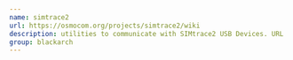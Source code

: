 ```yaml
---
name: simtrace2
url: https://osmocom.org/projects/simtrace2/wiki
description: utilities to communicate with SIMtrace2 USB Devices. URL : https://osmocom.org/projects/simtrace2/wiki Groups : blackarch blackarch-radio
group: blackarch
---
```

